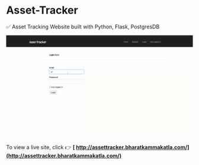 # Asset-Tracker
✅ Asset Tracking Website built with Python, Flask, PostgresDB

![](AssetTracker.gif)

To view a live site, click 👉 **[ http://assettracker.bharatkammakatla.com/](http://assettracker.bharatkammakatla.com/)**